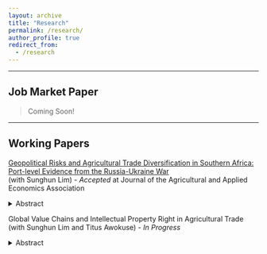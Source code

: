 ```yaml
---
layout: archive
title: "Research"
permalink: /research/
author_profile: true
redirect_from:
  - /research
---
```


<hr>

## Job Market Paper
> Coming Soon!
<hr>

## Working Papers

[Geopolitical Risks and Agricultural Trade Diversification in Southern Africa: Port-level Evidence from the Russia-Ukraine War](https://papers.ssrn.com/sol3/papers.cfm?abstract_id=4748821) \
(with Sunghun Lim) - _Accepted_ at Journal of the Agricultural and Applied Economics Association
<details>
<summary>Abstract</summary>
With the spread of global agricultural value chains, international geopolitical risks often unintentionally trigger food insecurity in bystander countries. This study explores the impact of Russia's invasion of Ukraine on wheat supplies in South Africa and their trade diversification. Using port-level trade data, we show that South Africa, the main distribution route for South African wheat supplies, rapidly diversified its imports to mitigate geopolitical risk in the aftermath of the war. This sudden import diversification prevented the war-induced decline in average wheat imports, yet it led to an increase in the volatility of annual imports. More importantly, the import diversification contributed to more secure wheat supplies for southern African landlocked countries that were heavily reliant on border imports from South Africa. Our study highlights that sourcing diversification in a country with well-developed port infrastructure could be instrumental in stave off food insecurity in neighboring countries in times of geopolitical crises.    
</details>

  
Global Value Chains and Intellectual Property Right in Agricultural Trade \
(with Sunghun Lim and Titus Awokuse) - _In Progress_
<details>
<summary>Abstract</summary>
This paper examines the impact of intellectual property rights (IPR)-related trade policy on agri-food global value chains (GVCs). The study uses IPR provisions in regional trade agreements (RTAs) as a proxy for IPR-related trade policy. The empirical specification follows a gravity model, and the Pseudo Poisson Maximum Likelihood method is employed. The paper analyzes the overall effect of IPR provisions in RTAs on average GVC trade in the agriculture and food sectors. We further explore the trade effects of IPR provisions based on their specific characteristics, utilizing the deep trade agreement data published by the World Bank. Finally, the paper investigates the effects of IPR provisions by income pair group. The empirical results indicate that average bilateral agricultural GVC trade participation decreases between members with RTAs that include IPR provisions compared to those without. However, the effects vary by the type of IPR provisions. The results suggest that an interactive effect between the two types of IPR provisions is crucial for enhancing agricultural and food GVC trade, whereas single-type IPR provisions have a negative effect. The effects are more significant in the agriculture sector compared to the food sector. Moreover, the study finds heterogeneous effects across countries' income levels.  
</details>
